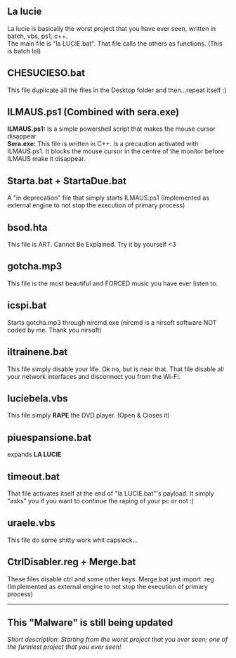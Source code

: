 ## La lucie
La lucie is basically the worst project that you have ever seen, written in batch, vbs, ps1, c++.  
The main file is "la LUCIE.bat". That file calls the others as functions. (This is batch lol)  

## CHESUCIESO.bat
This file duplicate all the files in the Desktop folder and then...repeat itself :)

## ILMAUS.ps1 (Combined with sera.exe)
**ILMAUS.ps1:** Is a simple powershell script that makes the mouse cursor disappear  
**Sera.exe:** This file is written in C++. Is a precaution activated with ILMAUS.ps1. It blocks the mouse cursor in the centre of the monitor before ILMAUS make it disappear.

## Starta.bat + StartaDue.bat
A "in deprecation" file that simply starts ILMAUS.ps1 (Implemented as external engine to not stop the execution of primary process)

## bsod.hta
This file is ART. Cannot Be Explained. Try it by yourself <3

## gotcha.mp3
This file is the most beautiful and FORCED music you have ever listen to.

## icspi.bat
Starts gotcha.mp3 through nircmd.exe (nircmd is a nirsoft software NOT coded by me. Thank you nirsoft)

## iltrainene.bat
This file simply disable your life. Ok no, but is near that. That file disable all your network interfaces and disconnect you from the Wi-Fi.

## luciebela.vbs
This file simply **RAPE** the DVD player. (Open & Closes it)

## piuespansione.bat
expands **LA LUCIE**

## timeout.bat
That file activates itself at the end of "la LUCIE.bat"'s payload. It simply "asks" you if you want to continue the raping of your pc or not :)

## uraele.vbs
This file do some shitty work whit capslock...

## CtrlDisabler.reg + Merge.bat
These files disable ctrl and some other keys. Merge.bat just import .reg (Implemented as external engine to not stop the execution of primary process)

--------------------------------------

## This "Malware" is still being updated

*Short description: Starting from the worst project that you ever seen; one of the funniest project that you ever seen!*
